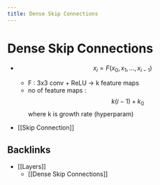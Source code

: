 ```yaml
---
title: Dense Skip Connections
---
```


# Dense Skip Connections
- $$x_i = F(x_0,x_1 ,… ,x_{i-1})$$
	- F : 3x3 conv + ReLU -> k feature maps
	- no of feature maps : $$k(i-1) + k_0$$ where k is growth rate (hyperparam)

- [[Skip Connection]]



## Backlinks
* [[Layers]]
	* [[Dense Skip Connections]]

